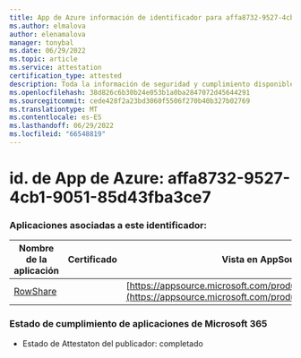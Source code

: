 ```yaml
---
title: App de Azure información de identificador para affa8732-9527-4cb1-9051-85d43fba3ce7
ms.author: elmalova
author: elenamalova
manager: tonybal
ms.date: 06/29/2022
ms.topic: article
ms.service: attestation
certification_type: attested
description: Toda la información de seguridad y cumplimiento disponible para affa8732-9527-4cb1-9051-85d43fba3ce7.
ms.openlocfilehash: 38d826c6b30b24e053b1a0ba2847072d45644291
ms.sourcegitcommit: cede428f2a23bd3060f5506f270b40b327b02769
ms.translationtype: MT
ms.contentlocale: es-ES
ms.lasthandoff: 06/29/2022
ms.locfileid: "66548819"
---
```

# <a name="azure-app-id-affa8732-9527-4cb1-9051-85d43fba3ce7"></a>id. de App de Azure: affa8732-9527-4cb1-9051-85d43fba3ce7


### <a name="apps-associated-with-this-id"></a>Aplicaciones asociadas a este identificador:
| **Nombre de la aplicación** | **Certificado** | **Vista en AppSource** |
|--------------|---------------|-----------------------|
| [RowShare](../forward/WA200002567.md) |  | [https://appsource.microsoft.com/product/office/WA200002567](https://appsource.microsoft.com/product/office/WA200002567) |

### <a name="microsoft-365-app-compliance-status"></a>Estado de cumplimiento de aplicaciones de Microsoft 365
- Estado de Attestaton del publicador: completado
